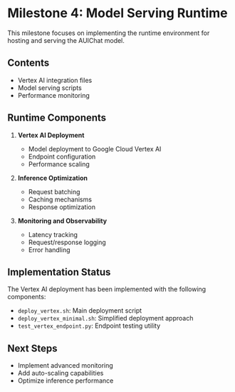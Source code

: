 # Milestone 4: Model Serving Runtime

This milestone focuses on implementing the runtime environment for hosting and serving the AUIChat model.

## Contents

- Vertex AI integration files
- Model serving scripts
- Performance monitoring

## Runtime Components

1. **Vertex AI Deployment**
   - Model deployment to Google Cloud Vertex AI
   - Endpoint configuration
   - Performance scaling

2. **Inference Optimization**
   - Request batching
   - Caching mechanisms
   - Response optimization

3. **Monitoring and Observability**
   - Latency tracking
   - Request/response logging
   - Error handling

## Implementation Status

The Vertex AI deployment has been implemented with the following components:
- `deploy_vertex.sh`: Main deployment script
- `deploy_vertex_minimal.sh`: Simplified deployment approach
- `test_vertex_endpoint.py`: Endpoint testing utility

## Next Steps

- Implement advanced monitoring
- Add auto-scaling capabilities
- Optimize inference performance